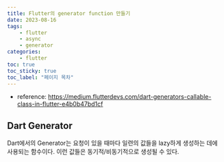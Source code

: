 ```yaml
---
title: Flutter의 generator function 만들기
date: 2023-08-16
tags: 
    - flutter
    - async
    - generator
categories: 
    - flutter
toc: true
toc_sticky: true
toc_label: "페이지 목차"
---
```


* reference: https://medium.flutterdevs.com/dart-generators-callable-class-in-flutter-e4b0b47bd1cf

## Dart Generator

Dart에서의 Generator는 요청이 있을 때마다 일련의 값들을 lazy하게 생성하는 데에 사용되는 함수이다. 이런 값들은 동기적/비동기적으로 생성될 수 있다. 

